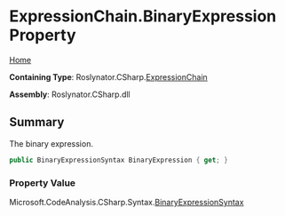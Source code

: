 # ExpressionChain\.BinaryExpression Property

[Home](../../../../README.md)

**Containing Type**: Roslynator\.CSharp\.[ExpressionChain](../README.md)

**Assembly**: Roslynator\.CSharp\.dll

## Summary

The binary expression\.

```csharp
public BinaryExpressionSyntax BinaryExpression { get; }
```

### Property Value

Microsoft\.CodeAnalysis\.CSharp\.Syntax\.[BinaryExpressionSyntax](https://docs.microsoft.com/en-us/dotnet/api/microsoft.codeanalysis.csharp.syntax.binaryexpressionsyntax)

